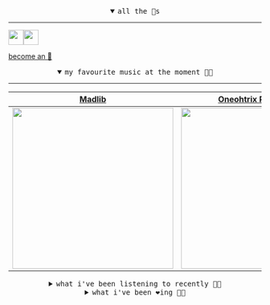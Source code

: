 <details open>

<summary align="center"><samp>all the 🥚s</samp></summary>
<hr />

<a href="https://github.com/pvinis"><img src="https://avatars.githubusercontent.com/u/100233?s=90&v=4" width="30" height="30" /><a href="https://github.com/maxPugh"><img src="https://avatars.githubusercontent.com/u/46350013?s=90&u=52a601eaa2d272b35477d096fe782ebf0a8a1f68&v=4" width="30" height="30" />

<samp><a href="https://github.com/bitttttten/bitttttten/stargazers">become an 🥚</a></samp>

</details>

<details open>

<summary align="center"><samp>my favourite music at the moment 🎵🎶</samp></summary>
<hr />

<!-- toc -->

| [Madlib](https://open.spotify.com/artist/5LhTec3c7dcqBvpLRWbMcf)                                                                                                 | [Oneohtrix Point Never](https://open.spotify.com/artist/2wPDbhaGXCqROrVmwDdCrK)                                                                                  | [Four Tet](https://open.spotify.com/artist/7Eu1txygG6nJttLHbZdQOh)                                                                                               | [Boards of Canada](https://open.spotify.com/artist/2VAvhf61GgLYmC6C8anyX1)                                                                                       |
| ---------------------------------------------------------------------------------------------------------------------------------------------------------------- | ---------------------------------------------------------------------------------------------------------------------------------------------------------------- | ---------------------------------------------------------------------------------------------------------------------------------------------------------------- | ---------------------------------------------------------------------------------------------------------------------------------------------------------------- |
| [<img src="https://i.scdn.co/image/e73ab683f7db79f808d05538cc4390b4e5d47804" width="320" height="auto">](https://open.spotify.com/artist/5LhTec3c7dcqBvpLRWbMcf) | [<img src="https://i.scdn.co/image/0513eb98de7ee505153e9175f79e3fb59457c9aa" width="320" height="auto">](https://open.spotify.com/artist/2wPDbhaGXCqROrVmwDdCrK) | [<img src="https://i.scdn.co/image/c68646bdcd569ea787764404081d140d55027f4f" width="320" height="auto">](https://open.spotify.com/artist/7Eu1txygG6nJttLHbZdQOh) | [<img src="https://i.scdn.co/image/c0b33a8d211600d70dcda3077d6a582da34321b0" width="320" height="auto">](https://open.spotify.com/artist/2VAvhf61GgLYmC6C8anyX1) |

<!-- tocstop -->

</details>

<details>

<summary align="center"><samp>what i've been listening to recently 🎵🎶</samp></summary>
<hr />

<!-- toc -->

| [Against The Sky - 2005 Digita…<br />Harold Budd, Brian Eno](https://open.spotify.com/track/50mwGp3PgKoZldhBvfy2cf)                                             | [Babylon<br />Oneohtrix Point Never, Alex G](https://open.spotify.com/track/0GNOV2aEFqS3qOXfQEhEuq)                                                             | [Alberto Balsalm<br />Aphex Twin](https://open.spotify.com/track/21Phj46KeUHOWyZW9A9b7P)                                                                        | [Olson<br />Boards of Canada](https://open.spotify.com/track/0aPrTlWUf2nmDkC9gcP5kZ)                                                                            |
| --------------------------------------------------------------------------------------------------------------------------------------------------------------- | --------------------------------------------------------------------------------------------------------------------------------------------------------------- | --------------------------------------------------------------------------------------------------------------------------------------------------------------- | --------------------------------------------------------------------------------------------------------------------------------------------------------------- |
| [<img src="https://i.scdn.co/image/59380452d8cdcaf8170ed06f7cf99d72ef95f1b1" width="320" height="auto">](https://open.spotify.com/track/50mwGp3PgKoZldhBvfy2cf) | [<img src="https://i.scdn.co/image/0513eb98de7ee505153e9175f79e3fb59457c9aa" width="320" height="auto">](https://open.spotify.com/track/0GNOV2aEFqS3qOXfQEhEuq) | [<img src="https://i.scdn.co/image/5630c4ae80c6d8cb16f021fdf5b4fc28c90420ab" width="320" height="auto">](https://open.spotify.com/track/21Phj46KeUHOWyZW9A9b7P) | [<img src="https://i.scdn.co/image/c0b33a8d211600d70dcda3077d6a582da34321b0" width="320" height="auto">](https://open.spotify.com/track/0aPrTlWUf2nmDkC9gcP5kZ) |

<!-- tocstop -->

</details>

<details>

<summary align="center"><samp>what i've been ❤️ing 🎵🎶</samp></summary>
<hr />

<!-- toc -->

| [Pains<br />Silk Rhodes](https://open.spotify.com/album/6YJN63ZF1p5vtAUn5mXFDb)                                                                                 | [I Never Get Lonesome<br />Arthur Russell](https://open.spotify.com/album/3LMsFkOLJImsFFUddEjLDy)                                                               | [We Had A Good Time<br />Bullion](https://open.spotify.com/album/5kSMEgC4Hj9OYKaBj7AfJB)                                                                        | [Girls<br />Death In Vegas](https://open.spotify.com/album/26tC5w0oT1hLkRj2RIWJIS)                                                                              |
| --------------------------------------------------------------------------------------------------------------------------------------------------------------- | --------------------------------------------------------------------------------------------------------------------------------------------------------------- | --------------------------------------------------------------------------------------------------------------------------------------------------------------- | --------------------------------------------------------------------------------------------------------------------------------------------------------------- |
| [<img src="https://i.scdn.co/image/ab67616d0000b2735abdbe7025fc691b0e67ffab" width="320" height="auto">](https://open.spotify.com/album/6YJN63ZF1p5vtAUn5mXFDb) | [<img src="https://i.scdn.co/image/ab67616d0000b273dfa60b502cd4426c386888f1" width="320" height="auto">](https://open.spotify.com/album/3LMsFkOLJImsFFUddEjLDy) | [<img src="https://i.scdn.co/image/ab67616d0000b273e6d1a00c5b3ea93cb8c2bd3d" width="320" height="auto">](https://open.spotify.com/album/5kSMEgC4Hj9OYKaBj7AfJB) | [<img src="https://i.scdn.co/image/ab67616d0000b2731692a5881e7d86fee95a02a9" width="320" height="auto">](https://open.spotify.com/album/26tC5w0oT1hLkRj2RIWJIS) |

<!-- tocstop -->

</details>
